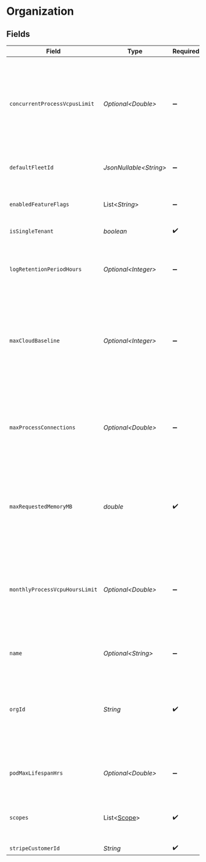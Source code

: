 # Organization


## Fields

| Field                                                                                                                             | Type                                                                                                                              | Required                                                                                                                          | Description                                                                                                                       | Example                                                                                                                           |
| --------------------------------------------------------------------------------------------------------------------------------- | --------------------------------------------------------------------------------------------------------------------------------- | --------------------------------------------------------------------------------------------------------------------------------- | --------------------------------------------------------------------------------------------------------------------------------- | --------------------------------------------------------------------------------------------------------------------------------- |
| `concurrentProcessVcpusLimit`                                                                                                     | *Optional\<Double>*                                                                                                               | :heavy_minus_sign:                                                                                                                | The maximum number of concurrent processes that can be run by the organization<br/>If undefined, the organization has no limit.   |                                                                                                                                   |
| `defaultFleetId`                                                                                                                  | *JsonNullable\<String>*                                                                                                           | :heavy_minus_sign:                                                                                                                | The default fleet ID for this organization.                                                                                       |                                                                                                                                   |
| `enabledFeatureFlags`                                                                                                             | List\<*String*>                                                                                                                   | :heavy_minus_sign:                                                                                                                | The features enabled for this organization and user.                                                                              |                                                                                                                                   |
| `isSingleTenant`                                                                                                                  | *boolean*                                                                                                                         | :heavy_check_mark:                                                                                                                | N/A                                                                                                                               |                                                                                                                                   |
| `logRetentionPeriodHours`                                                                                                         | *Optional\<Integer>*                                                                                                              | :heavy_minus_sign:                                                                                                                | The retention period for process logs in hours<br/>If undefined, the default is 72h                                               |                                                                                                                                   |
| `maxCloudBaseline`                                                                                                                | *Optional\<Integer>*                                                                                                              | :heavy_minus_sign:                                                                                                                | The maximum number of cloud nodes that can be set as baseline<br/>If undefined, the default is 10                                 |                                                                                                                                   |
| `maxProcessConnections`                                                                                                           | *Optional\<Double>*                                                                                                               | :heavy_minus_sign:                                                                                                                | The maximum number of inbound connections that can be made to a process<br/>If undefined, the default is 1024 connections         |                                                                                                                                   |
| `maxRequestedMemoryMB`                                                                                                            | *double*                                                                                                                          | :heavy_check_mark:                                                                                                                | The maximum memory in MB that can be used by any process in this organization.                                                    |                                                                                                                                   |
| `monthlyProcessVcpuHoursLimit`                                                                                                    | *Optional\<Double>*                                                                                                               | :heavy_minus_sign:                                                                                                                | The maximum number of monthly process vcpu hours that can be run by the organization<br/>If undefined, the organization has no limit. |                                                                                                                                   |
| `name`                                                                                                                            | *Optional\<String>*                                                                                                               | :heavy_minus_sign:                                                                                                                | The name of an organization.                                                                                                      |                                                                                                                                   |
| `orgId`                                                                                                                           | *String*                                                                                                                          | :heavy_check_mark:                                                                                                                | System generated unique identifier for an organization. Not guaranteed to have a specific format.                                 | org-6f706e83-0ec1-437a-9a46-7d4281eb2f39                                                                                          |
| `podMaxLifespanHrs`                                                                                                               | *Optional\<Double>*                                                                                                               | :heavy_minus_sign:                                                                                                                | The maximum lifespan in hours of a pod.                                                                                           |                                                                                                                                   |
| `scopes`                                                                                                                          | List\<[Scope](../../models/shared/Scope.md)>                                                                                      | :heavy_check_mark:                                                                                                                | The scopes the user who loaded this has on this organization.                                                                     |                                                                                                                                   |
| `stripeCustomerId`                                                                                                                | *String*                                                                                                                          | :heavy_check_mark:                                                                                                                | N/A                                                                                                                               |                                                                                                                                   |